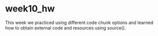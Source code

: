 # week10_hw
This week we practiced using different code chunk options and learned how to obtain external code and resources using source().
